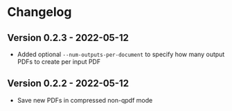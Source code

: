 # Changelog

## Version 0.2.3 - 2022-05-12

- Added optional `--num-outputs-per-document` to specify how many output PDFs to create per input PDF

## Version 0.2.2 - 2022-05-12

- Save new PDFs in compressed non-qpdf mode
